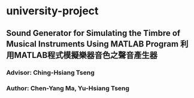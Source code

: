 # university-project

## Sound Generator for Simulating the Timbre of Musical Instruments Using MATLAB Program 利用MATLAB程式模擬樂器音色之聲音產生器
### Advisor: Ching-Hsiang Tseng
### Author: Chen-Yang Ma, Yu-Hsiang Tseng
